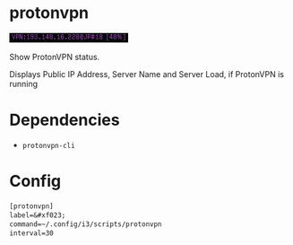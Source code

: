 # protonvpn

![screenshot](protonvpn.jpg)

Show ProtonVPN status. 

Displays Public IP Address, Server Name and Server Load, if ProtonVPN is running

# Dependencies

* `protonvpn-cli`

# Config

```
[protonvpn]
label=&#xf023; 
command=~/.config/i3/scripts/protonvpn
interval=30
```
